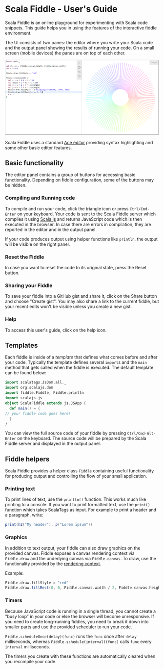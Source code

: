 # Scala Fiddle - User's Guide

Scala Fiddle is an online playground for experimenting with Scala code snippets. This guide helps you in using the
features of the interactive fiddle environment.

The UI consists of two panes: the editor where you write your Scala code and the output panel showing the results of
running your code. On a small screen (mobile devices) the panes are on top of each other.
 
![UI](./doc/images/guide-ui.png)

Scala Fiddle uses a standard [Ace editor](https://ace.c9.io/) providing syntax highlighting and some other basic editor
features.

## Basic functionality

The editor panel contains a group of buttons for accessing basic functionality. Depending on fiddle configuration, some
of the buttons may be hidden.

### Compiling and Running code

To compile and run your code, click the triangle icon or press `Ctrl/Cmd-Enter` on your keyboard. Your code is sent to
the Scala Fiddle server which compiles it using [Scala.js](https://www.scala-js.org) and returns JavaScript code which
is then executed in the browser. In case there are errors in compilation, they are reported in the editor and in the
output panel.

If your code produces output using helper functions like `println`, the output will be visible on the right panel.

### Reset the Fiddle

In case you want to reset the code to its original state, press the Reset button.

### Sharing your Fiddle

To save your fiddle into a GitHub gist and share it, click on the Share button and choose "Create gist". You may also
share a link to the current fiddle, but your recent edits won't be visible unless you create a new gist.

### Help

To access this user's guide, click on the help icon.

## Templates

Each fiddle is inside of a _template_ that defines what comes before and after your code. Typically the template defines
several `import`s and the `main` method that gets called when the fiddle is executed. The default template can be found
  below:
  
```scala
import scalatags.JsDom.all._
import org.scalajs.dom
import fiddle.Fiddle, Fiddle.println
import scalajs.js
object ScalaFiddle extends js.JSApp {
  def main() = {
// your fiddle code goes here!  
  }
}

```

You can view the full source code of your fiddle by pressing `Ctrl/Cmd-Alt-Enter` on the keyboard. The source code will
be prepared by the Scala Fiddle server and displayed in the output panel.

## Fiddle helpers

Scala Fiddle provides a helper class `Fiddle` containing useful functionality for producing output and controlling the
flow of your small application.

### Printing text

To print lines of text, use the `println()` function. This works much like printing to a console. If you want to print
formatted text, use the `print()` function which takes ScalaTags as input. For example to print a header and a
paragraph, write:

```scala
print(h2("My header"), p("Lorem ipsum"))
```

### Graphics

In addition to text output, your fiddle can also draw graphics on the provided canvas. Fiddle exposes a canvas rendering
context via `Fiddle.draw` and the underlying canvas via `Fiddle.canvas`. To draw, use the functionality provided by the
[rendering context](https://developer.mozilla.org/en/docs/Web/API/CanvasRenderingContext2D).

Example:
```scala
Fiddle.draw.fillStyle = "red"
Fiddle.draw.fillRect(0, 0, Fiddle.canvas.width / 2, Fiddle.canvas.height / 2)
```

### Timers

Because JavaScript code is running in a single thread, you cannot create a "busy loop" in your code or else the browser
will become unresponsive. If you need to create long-running fiddles, you need to break it down into smaller parts and
use the provided scheduler to run your code.

`Fiddle.scheduleOnce(delay)(func)` runs the `func` once after `delay` milliseconds, whereas 
`Fiddle.schedule(interval)(func)` calls `func` every `interval` milliseconds.

The timers you create with these functions are automatically cleared when you recompile your code.